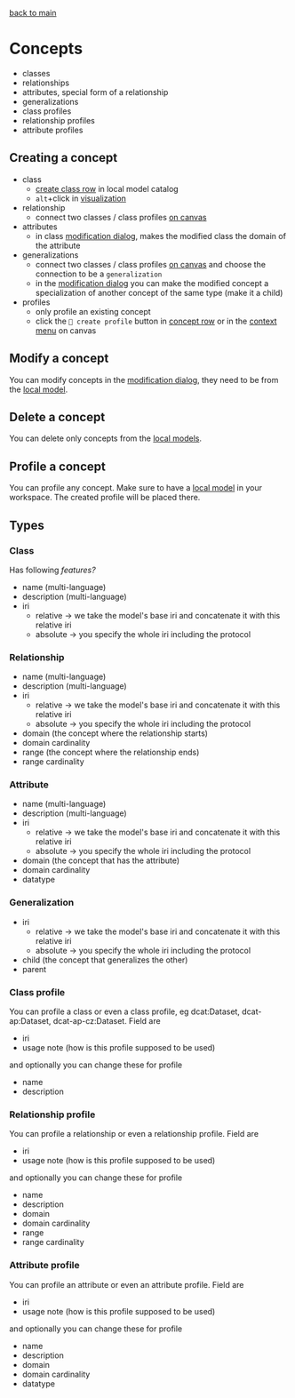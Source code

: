 [back to main](./main.md)

# Concepts

-   classes
-   relationships
-   attributes, special form of a relationship
-   generalizations
-   class profiles
-   relationship profiles
-   attribute profiles

## Creating a concept

-   class
    -   [create class row](./concepts-catalog.md#creating-a-new-class) in local model catalog
    -   `alt`+click in [visualization](./visualization.md#placing-a-class-on-canvas)
-   relationship
    -   connect two classes / class profiles [on canvas](./visualization.md#creating-relationships)
-   attributes
    -   in class [modification dialog](./dialogs.md#modification-dialog), makes the modified class the domain of the attribute
-   generalizations
    -   connect two classes / class profiles [on canvas](./visualization.md#creating-relationships) and choose the connection to be a `generalization`
    -   in the [modification dialog](./dialogs.md#modification-dialog) you can make the modified concept a specialization of another concept of the same type (make it a child)
-   profiles
    -   only profile an existing concept
    -   click the `🧲 create profile` button in [concept row](./concepts-catalog.md#action-buttons) or in the [context menu](./visualization.md#context-menus) on canvas

## Modify a concept

You can modify concepts in the [modification dialog](./dialogs.md#modification-dialog), they need to be from the [local model](./models.md#local-model).

## Delete a concept

You can delete only concepts from the [local models](./models.md#local-model).

## Profile a concept

You can profile any concept. Make sure to have a [local model](./models.md#local-model) in your workspace. The created profile will be placed there.

## Types

### Class

Has following _features?_

-   name (multi-language)
-   description (multi-language)
-   iri
    -   relative -> we take the model's base iri and concatenate it with this relative iri
    -   absolute -> you specify the whole iri including the protocol

### Relationship

-   name (multi-language)
-   description (multi-language)
-   iri
    -   relative -> we take the model's base iri and concatenate it with this relative iri
    -   absolute -> you specify the whole iri including the protocol
-   domain (the concept where the relationship starts)
-   domain cardinality
-   range (the concept where the relationship ends)
-   range cardinality

### Attribute

-   name (multi-language)
-   description (multi-language)
-   iri
    -   relative -> we take the model's base iri and concatenate it with this relative iri
    -   absolute -> you specify the whole iri including the protocol
-   domain (the concept that has the attribute)
-   domain cardinality
-   datatype

### Generalization

-   iri
    -   relative -> we take the model's base iri and concatenate it with this relative iri
    -   absolute -> you specify the whole iri including the protocol
-   child (the concept that generalizes the other)
-   parent

### Class profile

You can profile a class or even a class profile, eg dcat:Dataset, dcat-ap:Dataset, dcat-ap-cz:Dataset. Field are

-   iri
-   usage note (how is this profile supposed to be used)

and optionally you can change these for profile

-   name
-   description

### Relationship profile

You can profile a relationship or even a relationship profile. Field are

-   iri
-   usage note (how is this profile supposed to be used)

and optionally you can change these for profile

-   name
-   description
-   domain
-   domain cardinality
-   range
-   range cardinality

### Attribute profile

You can profile an attribute or even an attribute profile. Field are

-   iri
-   usage note (how is this profile supposed to be used)

and optionally you can change these for profile

-   name
-   description
-   domain
-   domain cardinality
-   datatype

